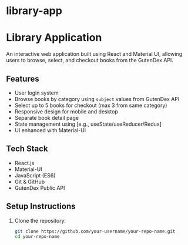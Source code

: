# library-app
# Library Application

An interactive web application built using React and Material UI, allowing users to browse, select, and checkout books from the GutenDex API.

## Features

- User login system
- Browse books by category using `subject` values from GutenDex API
- Select up to 5 books for checkout (max 3 from same category)
- Responsive design for mobile and desktop
- Separate book detail page
- State management using [e.g., useState/useReducer/Redux]
- UI enhanced with Material-UI

## Tech Stack

- React.js
- Material-UI
- JavaScript (ES6)
- Git & GitHub
- GutenDex Public API

## Setup Instructions

1. Clone the repository:
   ```bash
   git clone https://github.com/your-username/your-repo-name.git
   cd your-repo-name

